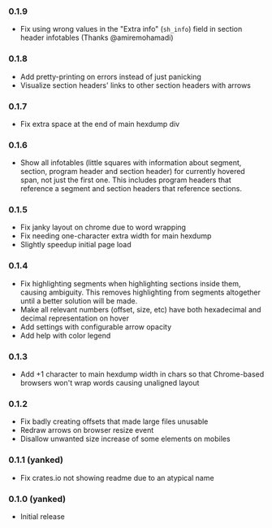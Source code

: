 ### 0.1.9

 * Fix using wrong values in the "Extra info" (`sh_info`) field in section header infotables (Thanks
   @amiremohamadi)

### 0.1.8

 * Add pretty-printing on errors instead of just panicking
 * Visualize section headers' links to other section headers with arrows

### 0.1.7

 * Fix extra space at the end of main hexdump div

### 0.1.6

 * Show all infotables (little squares with information about segment, section, program header and
   section header) for currently hovered span, not just the first one. This includes program headers
   that reference a segment and section headers that reference sections.

### 0.1.5

 * Fix janky layout on chrome due to word wrapping
 * Fix needing one-character extra width for main hexdump
 * Slightly speedup initial page load

### 0.1.4

 * Fix highlighting segments when highlighting sections inside them, causing ambiguity. This removes
   highlighting from segments altogether until a better solution will be made.
 * Make all relevant numbers (offset, size, etc) have both hexadecimal and decimal representation
   on hover
 * Add settings with configurable arrow opacity
 * Add help with color legend

### 0.1.3

 * Add +1 character to main hexdump width in chars so that Chrome-based browsers won't wrap words
   causing unaligned layout

### 0.1.2

 * Fix badly creating offsets that made large files unusable
 * Redraw arrows on browser resize event
 * Disallow unwanted size increase of some elements on mobiles

### 0.1.1 (yanked)

 * Fix crates.io not showing readme due to an atypical name

### 0.1.0 (yanked)

 * Initial release

